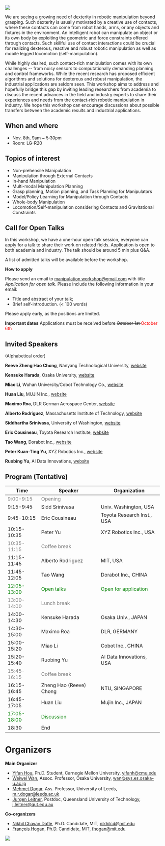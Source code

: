 ![]({{site.url}}/assets/img/teaser.PNG)

We are seeing a growing need of dexterity in robotic manipulation beyond grasping. Such dexterity is usually motivated by a creative use of contacts, where these contacts can come from robot hands, arms, or any objects and fixtures in the environment. An intelligent robot can manipulate an object or its own body by exploiting the geometric and force constraints offered through contacts. Such skillful use of contact interactions could  be crucial for realizing dexterous, reactive and robust robotic manipulation as well as mobile legged locomotion (self-manipulation).

While highly desired, such contact-rich manipulation comes with its own challenges -- from noisy sensors to computationally demanding planning and control frameworks. While the recent research has proposed efficient algorithms and solutions for dexterous and robust manipulation, the industrial applications are seldom seen. This workshop aims to address and hopefully bridge this gap by inviting leading researchers from academia to discuss the recent advances in the field and industry experts to share their experiences and needs from the contact-rich robotic manipulation in industry. We hope this workshop can encourage discussions about possible transfers between the academic results and industrial applications.

## When and where
* Nov. 8th, 9am ~ 5:30pm
* Room: LG-R20

## Topics of interest
- Non-prehensile Manipulation
- Manipulation through External Contacts
- In-hand Manipulation
- Multi-modal Manipulation Planning
- Grasp planning, Motion planning, and Task Planning for Manipulators
- Model/Policy Learning for Manipulation through Contacts
- Whole-body Manipulation
- Locomotion/Self-manipulation considering Contacts and Gravitational Constraints

## Call for Open Talks
In this workshop, we have a one-hour open talk session, everyone can apply for a talk to share their work on related fields. Application is open to both academia and industry. The talk should be around 5 min plus Q&A.

<!-- Each speaker will speak for 3\~5 minutes, followed by a 2min Q&A. Instead of using slides, please record a video (3\~5 min) of your slides. -->

A list of admitted talks will be available before the workshop.

**How to apply**

Please send an email to <a href = "mailto: manipulation.workshop@gmail.com">manipulation.workshop@gmail.com</a> with title *Application for open talk*.
Please include the following information in your email:
- Title and abstract of your talk;
- Brief self-introduction. (< 100 words)

Please apply early, as the positions are limited.

**Important dates**
Applications must be received before <strike> October 1st </strike> <font color="red">October 6th </font>


## Invited Speakers
(Alphabetical order)

**Reeve Zheng Hao Chong**, Nanyang Technological University, [website](https://reeve333.wixsite.com/reeve-zhchong)

**Kensuke Harada**, Osaka University, [website](http://www.hlab.sys.es.osaka-u.ac.jp/people/harada/)

**Miao Li**, Wuhan University/Cobot Technology Co., [website](https://miaoli.github.io/)

**Huan Liu**, MUJIN Inc., [website](https://www.mujin.co.jp/en/)

**Maximo Roa**, DLR German Aerospace Center, [website](https://rmc.dlr.de/rm/en/staff/maximo.roa/)

**Alberto Rodriguez**, Massachusetts Institute of Technology, [website](http://meche.mit.edu/people/faculty/ALBERTOR@MIT.EDU)

**Siddhartha Srinivasa**, University of Washington, [website](https://goodrobot.ai/)

**Eric Cousineau**, Toyota Research Institute, [website](https://www.tri.global/)

**Tao Wang**, Dorabot Inc., [website](https://dorabot.com/)

**Peter Kuan-Ting Yu**, XYZ Robotics Inc., [website](https://www.xyzrobotics.ai/)

**Ruobing Yu**, AI Data Innovations, [website](https://www.aidatainnovations.com/)

## Program (Tentative)

Time | Speaker | Organization
------------ | ------------- | -------------
<font color="grey">9:00-9:15</font> | <font color="grey">Opening</font> |
9:15-9:45 | Sidd Srinivasa | Univ. Washington, USA
9:45-10:15 | Eric Cousineau | Toyota Research Inst., USA
10:15-10:35 | Peter Yu | XYZ Robotics Inc., USA
<font color="grey">10:35-11:15 </font> | <font color="grey">Coffee break</font> |
11:15-11:45 | Alberto Rodriguez | MIT, USA
11:45-12:05 | Tao Wang | Dorabot Inc., CHINA
<font color="green"> 12:05-13:00 </font> | <font color="green">Open talks</font> | <font color="green">Open for application</font>
<font color="grey">13:00-14:00 </font> | <font color="grey">Lunch break</font> |
14:00-14:30 | Kensuke Harada | Osaka Univ., JAPAN
14:30-15:00 | Maximo Roa | DLR, GERMANY
15:00-15:20 | Miao Li | Cobot Inc., CHINA
15:20-15:40 | Ruobing Yu | AI Data Innovations, USA
<font color="grey"> 15:45-16:15 </font> | <font color="grey">Coffee break</font> |
16:15-16:45 | Zheng Hao (Reeve) Chong | NTU, SINGAPORE
16:45-17:05 | Huan Liu | Mujin Inc., JAPAN
<font color="green"> 17:05-18:00 </font> | <font color="green">Discussion</font> |
18:30 | End |

# Organizers

**Main Organizer**
- [Yifan Hou](http://www.cs.cmu.edu/~yifanh/), Ph.D. Student, Carnegie Mellon University, yifanh@cmu.edu
- [Weiwei Wan](https://sites.google.com/site/weiweilab/), Assoc. Professor, Osaka University, wan@sys.es.osaka-u.ac.jp
- [Mehmet Dogar](https://engineering.leeds.ac.uk/staff/743/dr_mehmet_dogar), Ass. Professor, University of Leeds, m.r.dogar@leeds.ac.uk
- [Jurgen Leitner](https://staff.qut.edu.au/staff/j.leitner), Postdoc, Queensland University of Technology, j.leitner@qut.edu.au

**Co-organizers**
- [Nikhil Chavan Dafle](https://nikhilcd.mit.edu/), Ph.D. Candidate, MIT, nikhilcd@mit.edu
- [François Hogan](https://www.linkedin.com/in/francois-hogan-2b4025b6), Ph.D. Candidate, MIT, fhogan@mit.edu

![]({{site.url}}/assets/img/ending.png)
